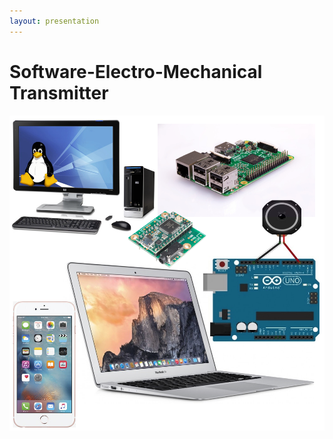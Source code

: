 ```yaml
---
layout: presentation
---
```


# [](#header-1) Software-Electro-Mechanical Transmitter

[![](assets/img/software-electro-mechanical.png)](teensy-speaker-transmitter)
